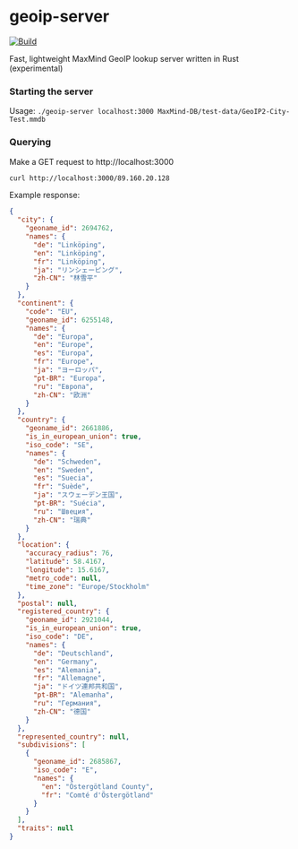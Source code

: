 # geoip-server
[![Build](https://github.com/tpyo/geoip-server/actions/workflows/build.yml/badge.svg)](https://github.com/tpyo/geoip-server/actions/workflows/build.yml)

Fast, lightweight MaxMind GeoIP lookup server written in Rust (experimental)

### Starting the server
Usage: `./geoip-server localhost:3000 MaxMind-DB/test-data/GeoIP2-City-Test.mmdb`

### Querying
Make a GET request to http://localhost:3000
```sh
curl http://localhost:3000/89.160.20.128
```

Example response:
```json
{
  "city": {
    "geoname_id": 2694762,
    "names": {
      "de": "Linköping",
      "en": "Linköping",
      "fr": "Linköping",
      "ja": "リンシェーピング",
      "zh-CN": "林雪平"
    }
  },
  "continent": {
    "code": "EU",
    "geoname_id": 6255148,
    "names": {
      "de": "Europa",
      "en": "Europe",
      "es": "Europa",
      "fr": "Europe",
      "ja": "ヨーロッパ",
      "pt-BR": "Europa",
      "ru": "Европа",
      "zh-CN": "欧洲"
    }
  },
  "country": {
    "geoname_id": 2661886,
    "is_in_european_union": true,
    "iso_code": "SE",
    "names": {
      "de": "Schweden",
      "en": "Sweden",
      "es": "Suecia",
      "fr": "Suède",
      "ja": "スウェーデン王国",
      "pt-BR": "Suécia",
      "ru": "Швеция",
      "zh-CN": "瑞典"
    }
  },
  "location": {
    "accuracy_radius": 76,
    "latitude": 58.4167,
    "longitude": 15.6167,
    "metro_code": null,
    "time_zone": "Europe/Stockholm"
  },
  "postal": null,
  "registered_country": {
    "geoname_id": 2921044,
    "is_in_european_union": true,
    "iso_code": "DE",
    "names": {
      "de": "Deutschland",
      "en": "Germany",
      "es": "Alemania",
      "fr": "Allemagne",
      "ja": "ドイツ連邦共和国",
      "pt-BR": "Alemanha",
      "ru": "Германия",
      "zh-CN": "德国"
    }
  },
  "represented_country": null,
  "subdivisions": [
    {
      "geoname_id": 2685867,
      "iso_code": "E",
      "names": {
        "en": "Östergötland County",
        "fr": "Comté d'Östergötland"
      }
    }
  ],
  "traits": null
}
```

